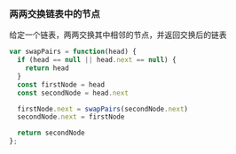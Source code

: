 ### 两两交换链表中的节点
给定一个链表，两两交换其中相邻的节点，并返回交换后的链表
```js
var swapPairs = function(head) {
  if (head == null || head.next == null) {
    return head
  }
  const firstNode = head
  const secondNode = head.next

  firstNode.next = swapPairs(secondNode.next)
  secondNode.next = firstNode

  return secondNode 
};
```